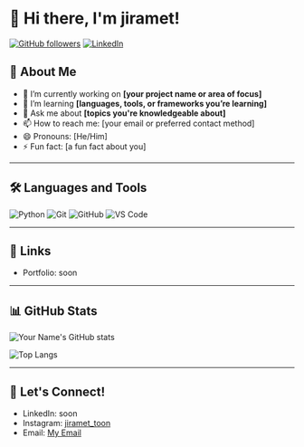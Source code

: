 # 👋 Hi there, I'm jiramet!

[![GitHub followers](https://img.shields.io/github/followers/yourusername?label=Follow&style=social)](https://github.com/yourusername)
[![LinkedIn](https://img.shields.io/badge/-LinkedIn-blue?style=flat-square&logo=linkedin&logoColor=white&link=https://www.linkedin.com/in/yourlinkedinusername/)](https://www.linkedin.com/in/yourlinkedinusername/)

## 🚀 About Me
- 🔭 I’m currently working on **[your project name or area of focus]**
- 🌱 I’m learning **[languages, tools, or frameworks you’re learning]**
- 💬 Ask me about **[topics you're knowledgeable about]**
- 📫 How to reach me: [your email or preferred contact method]
- 😄 Pronouns: [He/Him]
- ⚡ Fun fact: [a fun fact about you]

---

## 🛠️ Languages and Tools
![Python](https://img.shields.io/badge/-Python-333333?style=flat&logo=python)
![Git](https://img.shields.io/badge/-Git-333333?style=flat&logo=git)
![GitHub](https://img.shields.io/badge/-GitHub-333333?style=flat&logo=github)
![VS Code](https://img.shields.io/badge/-VS%20Code-333333?style=flat&logo=visual-studio-code)

---

## 🔗 Links
- Portfolio: soon

---

## 📊 GitHub Stats
![Your Name's GitHub stats](https://github-readme-stats.vercel.app/api?username=yourusername&show_icons=true&theme=radical)

![Top Langs](https://github-readme-stats.vercel.app/api/top-langs/?username=yourusername&layout=compact&theme=radical)

---

## 🤝 Let's Connect!
- LinkedIn: soon
- Instagram: [jiramet_toon](https://www.instagram.com/jiramet_toon/)
- Email: [My Email](sendtocartoon@gmail.com)

